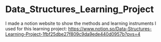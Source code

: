 # Data_Structures_Learning_Project

I made a notion website to show the methods and learning instruments I used for this learning project:
https://www.notion.so/Data-Structures-Learning-Project-1fbf25dbe27f809c9da9ede440d0957b?pvs=4